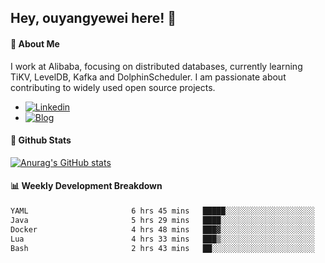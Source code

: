 ## Hey, ouyangyewei here! :wave:

#### :rocket: About Me
I work at Alibaba, focusing on distributed databases, currently learning TiKV, LevelDB, Kafka and DolphinScheduler. I am passionate about contributing to widely used open source projects.

- [![Linkedin](https://img.shields.io/badge/LinkedIn-ouyangyewei-blue)](https://www.linkedin.com/in/ouyangyewei/)
- [![Blog](https://img.shields.io/badge/Blog-yeweiouyang-orange)](https://blog.csdn.net/yeweiouyang)

#### :star2: Github Stats
[![Anurag's GitHub stats](https://github-readme-stats.vercel.app/api?username=ouyangyewei&show_icons=true&cache_seconds=3600&theme=tokyonight)](https://github.com/anuraghazra/github-readme-stats)

#### :bar_chart: Weekly Development Breakdown
<!--START_SECTION:waka-->

```txt
YAML                       6 hrs 45 mins   █████░░░░░░░░░░░░░░░░░░░░   20.42 %
Java                       5 hrs 29 mins   ████░░░░░░░░░░░░░░░░░░░░░   16.57 %
Docker                     4 hrs 48 mins   ███▓░░░░░░░░░░░░░░░░░░░░░   14.50 %
Lua                        4 hrs 33 mins   ███▒░░░░░░░░░░░░░░░░░░░░░   13.78 %
Bash                       2 hrs 43 mins   ██░░░░░░░░░░░░░░░░░░░░░░░   08.21 %
```

<!--END_SECTION:waka-->

